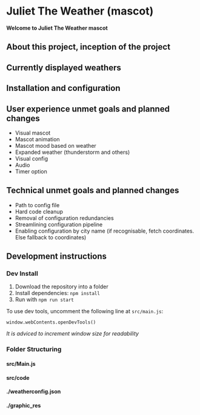 # Juliet The Weather (mascot)

**Welcome to Juliet The Weather mascot**

## About this project, inception of the project

## Currently displayed weathers

## Installation and configuration

## User experience unmet goals and planned changes
* Visual mascot
* Mascot animation
* Mascot mood based on weather
* Expanded weather (thunderstorm and others)
* Visual config
* Audio
* Timer option

## Technical unmet goals and planned changes
* Path to config file
* Hard code cleanup
* Removal of configuration redundancies
* Streamlining configuration pipeline
* Enabling configuration by city name (if recognisable, fetch coordinates. Else fallback to coordinates)

## Development instructions

### Dev Install

1. Download the repository into a folder
2. Install dependencies: `npm install`
3. Run with `npm run start`

To use dev tools, uncomment the following line at `src/main.js`:

    window.webContents.openDevTools()

*It is adviced to increment window size for readability*

### Folder Structuring

#### src/Main.js
#### src/code
#### ./weatherconfig.json
#### ./graphic_res